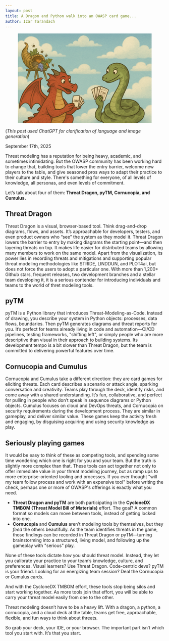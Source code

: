 ```yaml
---
layout: post
title: A Dragon and Python walk into an OWASP card game...
author: Izar Tarandach
---
```


<figure><img alt="" src="/assets/img/dragpyt.png" /></figure>

(*This post used ChatGPT for clarification of language and image generation*)

September 17th, 2025


Threat modeling has a reputation for being heavy, academic, and sometimes intimidating. But the OWASP community has been working hard to change that, building tools that lower the entry barrier, welcome new players to the table, and give seasoned pros ways to adapt their practice to their culture and style. There's something for everyone, of all levels of knowledge, all personas, and even levels of commitment.

Let’s talk about four of them: **Threat Dragon, pyTM, Cornucopia, and Cumulus.**

## Threat Dragon

Threat Dragon is a visual, browser-based tool. Think drag-and-drop diagrams, flows, and assets. It’s approachable for developers, testers, and even product owners who “see” the system as they model it. Threat Dragon lowers the barrier to entry by making diagrams the starting point—and then layering threats on top. It makes life easier for distributed teams by allowing many members to work on the same model. Apart from the visualization, its power lies in recording threats and mitigations and supporting popular threat modeling methodologies like STRIDE, LINDDUN, and PLOT4ai, but does not force the users to adopt a particular one. With more than 1,200+ Github stars, frequent releases, two development branches and a stellar team developing it, it is a serious contender for introducing individuals and teams to the world of thret modeling tools.

## pyTM

pyTM is a Python library that introduces Threat-Modeling-as-Code. Instead of drawing, you describe your system in Python objects: processes, data flows, boundaries. Then pyTM generates diagrams and threat reports for you. It’s perfect for teams already living in code and automation—CI/CD pipelines, testing frameworks, "shifting left", or simply people who are more descriptive than visual in their approach to building systems. Its development tempo is a bit slower than Threat Dragon, but the team is committed to delivering powerful features over time. 


## Cornucopia and Cumulus

Cornucopia and Cumulus take a different direction: they are card games for eliciting threats. Each card describes a scenario or attack angle, sparking conversation and creativity. Teams play through the deck, identify risks, and come away with a shared understanding. It’s fun, collaborative, and perfect for pulling in people who don’t speak in sequence diagrams or Python objects. Cumulus focuses on cloud and DevOps threats, and Cornucopia on security requirements during the development process. They are similar in gameplay, and deliver similar value. These games keep the activity fresh and engaging, by disguising acquiring and using security knowledge as play.

## Seriously playing games

It would be easy to think of these as competing tools, and spending some time wondering which one is right for you and your team. But the truth is slightly more complex than that. These tools can act together not only to offer immediate value in your threat modeling journey, but as ramp ups to more enterprise-oriented tooling and processes. If you ever thought "will my team follow process and work with an expensive tool" before writing the check, perhaps one or more of OWASP's offerings is exactly what you need.

* **Threat Dragon and pyTM** are both participating in the **CycloneDX TMBOM (Threat Model Bill of Materials)** effort. The goal? A common format so models can move between tools, instead of getting locked into one.
* **Cornucopia** and **Cumulus** aren’t modeling tools by themselves, but they *feed* the others beautifully. As the team identifies threats in the game, those findings can be recorded in Threat Dragon or pyTM—turning brainstorming into a structured, living model, and following up the gameplay with "serious" play. 

None of these tools dictate *how* you should threat model. Instead, they let you calibrate your practice to your team’s knowledge, culture, and preferences. Visual learners? Use Threat Dragon. Code-centric devs? pyTM is your friend. Looking for an energizing team session? Deal the Cornucopia or Cumulus cards.

And with the CycloneDX TMBOM effort, these tools stop being silos and start working together. As more tools join that effort, you will be able to carry your threat model easily from one to the other.

Threat modeling doesn’t have to be a heavy lift. With a dragon, a python, a cornucopia, and a cloud deck at the table, teams get free, approachable, flexible, and fun ways to think about threats.

So grab your deck, your IDE, or your browser. The important part isn’t which tool you start with. It’s that you start.



